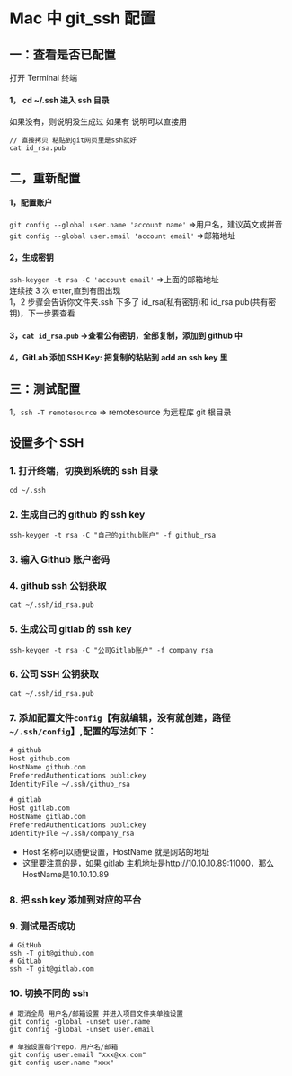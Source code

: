 # Mac 中 git_ssh 配置

## 一：查看是否已配置

打开 Terminal 终端

#### 1， cd ~/.ssh 进入 ssh 目录

如果没有，则说明没生成过
如果有 说明可以直接用

```
// 直接拷贝 粘贴到git网页里是ssh就好
cat id_rsa.pub
```

## 二，重新配置

#### 1，配置账户

`git config --global user.name 'account name'` =>用户名，建议英文或拼音  
`git config --global user.email 'account email'` =>邮箱地址

#### 2，生成密钥

`ssh-keygen -t rsa -C 'account email'` =>上面的邮箱地址  
连续按 3 次 enter,直到有图出现  
1，2 步骤会告诉你文件夹.ssh 下多了 id_rsa(私有密钥)和 id_rsa.pub(共有密钥)，下一步要查看

#### 3，`cat id_rsa.pub` ->查看公有密钥，全部复制，添加到 github 中

#### 4，GitLab 添加 SSH Key: 把复制的粘贴到 add an ssh key 里

## 三：测试配置

1，`ssh -T remotesource` => remotesource 为远程库 git 根目录

## 设置多个 SSH

### 1. 打开终端，切换到系统的 ssh 目录

```shell
cd ~/.ssh
```

### 2. 生成自己的 github 的 ssh key

```shell
ssh-keygen -t rsa -C "自己的github账户" -f github_rsa
```

### 3. 输入 Github 账户密码

### 4. github ssh 公钥获取

```shell
cat ~/.ssh/id_rsa.pub
```

### 5. 生成公司 gitlab 的 ssh key

```shell
ssh-keygen -t rsa -C "公司Gitlab账户" -f company_rsa
```

### 6. 公司 SSH 公钥获取

```ssh
cat ~/.ssh/id_rsa.pub
```

### 7. 添加配置文件`config`【有就编辑，没有就创建，路径`~/.ssh/config`】,配置的写法如下：

```txt
# github
Host github.com
HostName github.com
PreferredAuthentications publickey
IdentityFile ~/.ssh/github_rsa

# gitlab
Host gitlab.com
HostName gitlab.com
PreferredAuthentications publickey
IdentityFile ~/.ssh/company_rsa
```

- Host 名称可以随便设置，HostName 就是网站的地址
- 这里要注意的是，如果 gitlab 主机地址是http://10.10.10.89:11000，那么HostName是10.10.10.89

### 8. 把 ssh key 添加到对应的平台

### 9. 测试是否成功

```shell
# GitHub
ssh -T git@github.com
# GitLab
ssh -T git@gitlab.com
```

### 10. 切换不同的 ssh

```shell
# 取消全局 用户名/邮箱设置 并进入项目文件夹单独设置
git config -global -unset user.name
git config -global -unset user.email

# 单独设置每个repo，用户名/邮箱
git config user.email "xxx@xx.com"
git config user.name "xxx"
```
